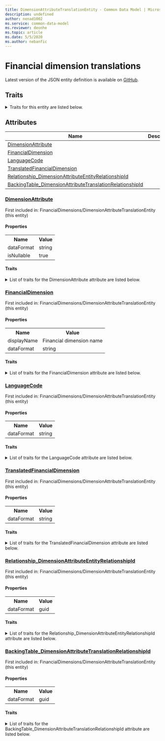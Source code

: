 ```yaml
---
title: DimensionAttributeTranslationEntity - Common Data Model | Microsoft Docs
description: undefined
author: nenad1002
ms.service: common-data-model
ms.reviewer: deonhe
ms.topic: article
ms.date: 5/5/2020
ms.author: nebanfic
---
```


# Financial dimension translations

  
 Latest version of the JSON entity definition is available on <a href="https://github.com/Microsoft/CDM/tree/master/schemaDocuments/core/operationsCommon/Entities/Finance/FinancialDimensions/DimensionAttributeTranslationEntity.cdm.json" target="_blank">GitHub</a>.  

## Traits

<details>
<summary>Traits for this entity are listed below.  
</summary>

**is.CDM.entityVersion**  
  <table><tr><th>Parameter</th><th>Value</th><th>Data type</th><th>Explanation</th></tr><tr><td>versionNumber</td><td>"1.0.0"</td><td>string</td><td>semantic version number of the entity</td></tr></table>

**is.application.releaseVersion**  
  <table><tr><th>Parameter</th><th>Value</th><th>Data type</th><th>Explanation</th></tr><tr><td>releaseVersion</td><td>"10.0.13.0"</td><td>string</td><td>semantic version number of the application introducing this entity</td></tr></table>

**is.localized.displayedAs**  
  Holds the list of language specific display text for an object.  <table><tr><th>Parameter</th><th>Value</th><th>Data type</th><th>Explanation</th></tr><tr><td>localizedDisplayText</td><td><table><tr><th>languageTag</th><th>displayText</th></tr><tr><td>en</td><td>Financial dimension translations</td></tr></table></td><td>entity</td><td>a reference to the constant entity holding the list of localized text</td></tr></table>

</details>

## Attributes

|Name|Description|First Included in Instance|
|---|---|---|
|[DimensionAttribute](#DimensionAttribute)||<a href="DimensionAttributeTranslationEntity.md" target="_blank">FinancialDimensions/DimensionAttributeTranslationEntity</a>|
|[FinancialDimension](#FinancialDimension)||<a href="DimensionAttributeTranslationEntity.md" target="_blank">FinancialDimensions/DimensionAttributeTranslationEntity</a>|
|[LanguageCode](#LanguageCode)||<a href="DimensionAttributeTranslationEntity.md" target="_blank">FinancialDimensions/DimensionAttributeTranslationEntity</a>|
|[TranslatedFinancialDimension](#TranslatedFinancialDimension)||<a href="DimensionAttributeTranslationEntity.md" target="_blank">FinancialDimensions/DimensionAttributeTranslationEntity</a>|
|[Relationship_DimensionAttributeEntityRelationshipId](#Relationship_DimensionAttributeEntityRelationshipId)||<a href="DimensionAttributeTranslationEntity.md" target="_blank">FinancialDimensions/DimensionAttributeTranslationEntity</a>|
|[BackingTable_DimensionAttributeTranslationRelationshipId](#BackingTable_DimensionAttributeTranslationRelationshipId)||<a href="DimensionAttributeTranslationEntity.md" target="_blank">FinancialDimensions/DimensionAttributeTranslationEntity</a>|

### <a href=#DimensionAttribute name="DimensionAttribute">DimensionAttribute</a>

First included in: FinancialDimensions/DimensionAttributeTranslationEntity (this entity)  

#### Properties

<table><tr><th>Name</th><th>Value</th></tr><tr><td>dataFormat</td><td>string</td></tr><tr><td>isNullable</td><td>true</td></tr></table>

#### Traits

<details>
<summary>List of traits for the DimensionAttribute attribute are listed below.</summary>

**is.dataFormat.character**  
**is.dataFormat.big**  
**is.dataFormat.array**  
**is.nullable**  
The attribute value may be set to NULL.  

**is.dataFormat.character**  
**is.dataFormat.array**  
</details>

### <a href=#FinancialDimension name="FinancialDimension">FinancialDimension</a>

First included in: FinancialDimensions/DimensionAttributeTranslationEntity (this entity)  

#### Properties

<table><tr><th>Name</th><th>Value</th></tr><tr><td>displayName</td><td>Financial dimension name</td></tr><tr><td>dataFormat</td><td>string</td></tr></table>

#### Traits

<details>
<summary>List of traits for the FinancialDimension attribute are listed below.</summary>

**is.dataFormat.character**  
**is.dataFormat.big**  
**is.dataFormat.array**  
**is.localized.displayedAs**  
Holds the list of language specific display text for an object.  <table><tr><th>Parameter</th><th>Value</th><th>Data type</th><th>Explanation</th></tr><tr><td>localizedDisplayText</td><td><table><tr><th>languageTag</th><th>displayText</th></tr><tr><td>en</td><td>Financial dimension name</td></tr></table></td><td>entity</td><td>a reference to the constant entity holding the list of localized text</td></tr></table>

**is.dataFormat.character**  
**is.dataFormat.array**  
</details>

### <a href=#LanguageCode name="LanguageCode">LanguageCode</a>

First included in: FinancialDimensions/DimensionAttributeTranslationEntity (this entity)  

#### Properties

<table><tr><th>Name</th><th>Value</th></tr><tr><td>dataFormat</td><td>string</td></tr></table>

#### Traits

<details>
<summary>List of traits for the LanguageCode attribute are listed below.</summary>

**is.dataFormat.character**  
**is.dataFormat.big**  
**is.dataFormat.array**  
**is.dataFormat.character**  
**is.dataFormat.array**  
</details>

### <a href=#TranslatedFinancialDimension name="TranslatedFinancialDimension">TranslatedFinancialDimension</a>

First included in: FinancialDimensions/DimensionAttributeTranslationEntity (this entity)  

#### Properties

<table><tr><th>Name</th><th>Value</th></tr><tr><td>dataFormat</td><td>string</td></tr></table>

#### Traits

<details>
<summary>List of traits for the TranslatedFinancialDimension attribute are listed below.</summary>

**is.dataFormat.character**  
**is.dataFormat.big**  
**is.dataFormat.array**  
**is.dataFormat.character**  
**is.dataFormat.array**  
</details>

### <a href=#Relationship_DimensionAttributeEntityRelationshipId name="Relationship_DimensionAttributeEntityRelationshipId">Relationship_DimensionAttributeEntityRelationshipId</a>

First included in: FinancialDimensions/DimensionAttributeTranslationEntity (this entity)  

#### Properties

<table><tr><th>Name</th><th>Value</th></tr><tr><td>dataFormat</td><td>guid</td></tr></table>

#### Traits

<details>
<summary>List of traits for the Relationship_DimensionAttributeEntityRelationshipId attribute are listed below.</summary>

**is.dataFormat.character**  
**is.dataFormat.big**  
**is.dataFormat.array**  
**is.dataFormat.guid**  
**means.identity.entityId**  
**is.linkedEntity.identifier**  
Marks the attribute(s) that hold foreign key references to a linked (used as an attribute) entity. This attribute is added to the resolved entity to enumerate the referenced entities.  <table><tr><th>Parameter</th><th>Value</th><th>Data type</th><th>Explanation</th></tr><tr><td>entityReferences</td><td>empty table</td><td>entity</td><td>a reference to the constant entity holding the list of entity references</td></tr></table>

**is.dataFormat.guid**  
**is.dataFormat.character**  
**is.dataFormat.array**  
</details>

### <a href=#BackingTable_DimensionAttributeTranslationRelationshipId name="BackingTable_DimensionAttributeTranslationRelationshipId">BackingTable_DimensionAttributeTranslationRelationshipId</a>

First included in: FinancialDimensions/DimensionAttributeTranslationEntity (this entity)  

#### Properties

<table><tr><th>Name</th><th>Value</th></tr><tr><td>dataFormat</td><td>guid</td></tr></table>

#### Traits

<details>
<summary>List of traits for the BackingTable_DimensionAttributeTranslationRelationshipId attribute are listed below.</summary>

**is.dataFormat.character**  
**is.dataFormat.big**  
**is.dataFormat.array**  
**is.dataFormat.guid**  
**means.identity.entityId**  
**is.linkedEntity.identifier**  
Marks the attribute(s) that hold foreign key references to a linked (used as an attribute) entity. This attribute is added to the resolved entity to enumerate the referenced entities.  <table><tr><th>Parameter</th><th>Value</th><th>Data type</th><th>Explanation</th></tr><tr><td>entityReferences</td><td><table><tr><th>entityReference</th><th>attributeReference</th></tr><tr><td><a href="../../../Tables/Finance/FinancialDimensions/Main/DimensionAttributeTranslation.md" target="_blank">/core/operationsCommon/Tables/Finance/FinancialDimensions/Main/DimensionAttributeTranslation.cdm.json/DimensionAttributeTranslation</a></td><td><a href="../../../Tables/Finance/FinancialDimensions/Main/DimensionAttributeTranslation.md#RecId" target="_blank">RecId</a></td></tr></table></td><td>entity</td><td>a reference to the constant entity holding the list of entity references</td></tr></table>

**is.dataFormat.guid**  
**is.dataFormat.character**  
**is.dataFormat.array**  
</details>
